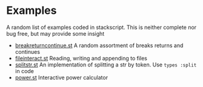 # Examples
A random list of examples coded in stackscript. This is neither complete nor bug free,
but may provide some insight 


- [breakreturncontinue.st](breakreturncontinue.st) A random assortment of breaks returns and continues
- [fileinteract.st](breakreturncontinue.st) Reading, writing and appending to files
- [splitstr.st](breakreturncontinue.st) An implementation of splitting a str by token. Use `types :split` in code
- [power.st](breakreturncontinue.st) Interactive power calculator